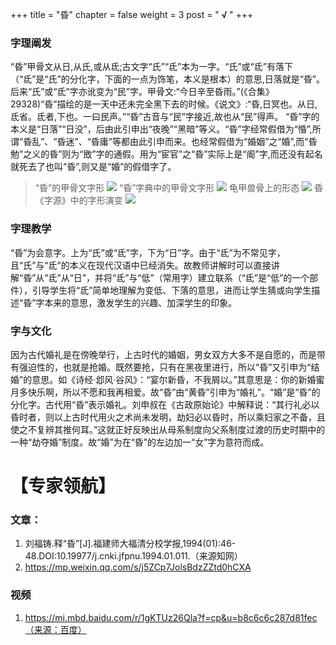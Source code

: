 +++
title = "昏"
chapter = false
weight = 3
post = "<b> √ </b>"
+++
### 字理阐发
“昏”甲骨文从日,从氏,或从氐;古文字“氏”“氐”本为一字。“氏”或“氐”有落下（“氐”是“氏”的分化字，下面的一点为饰笔，本义是根本）的意思,日落就是“昏”。后来“氏”或“氐”字亦讹变为“民”字。甲骨文:“今日辛至昏雨。”(《合集》29328)“昏”描绘的是一天中还未完全黑下去的时候。《说文》:“昏,日冥也。从日,氐省。氐者,下也。一曰民声。”“昏”古音与“民”字接近,故也从“民”得声。
“昏”字的本义是“日落”“日没”，后由此引申出“夜晚”“黑暗”等义。“昏”字经常假借为“惛”,所谓“昏乱”、“昏迷”、“昏庸”等都由此引申而来。也经常假借为“婚姻”之“婚”,而“昏勉”之义的昏”则为“敃”字的通假。用为“宦官”之“昏”实际上是“阍”字,而还没有起名就死去了也叫“昏”,则又是“婚”的假借字了。
>“昏”的甲骨文字形
![](images/昏1.png)
“昏”字典中的甲骨文字形
![](images/昏2.png)
龟甲兽骨上的形态
![](images/昏3.png)
昏《字源》中的字形演变
![](images/昏4.png)

### 字理教学
“昏”为会意字。上为“氏”或“氐”字，下为“日”字。由于“氐”为不常见字，且“氏”与“氐”的本义在现代汉语中已经消失。故教师讲解时可以直接讲解“昏”从“氐”从“日”，并将“氐”与“低”（常用字）建立联系（“氐”是“低”的一个部件），引导学生将“氐”简单地理解为变低、下落的意思，进而让学生猜或向学生描述“昏”字本来的意思，激发学生的兴趣、加深学生的印象。

### 字与文化
因为古代婚礼是在傍晚举行，上古时代的婚姻，男女双方大多不是自愿的，而是带有强迫性的，也就是抢婚。既然要抢，只有在黑夜里进行，所以“昏”又引申为“结婚”的意思。如《诗经·邶风·谷风》：“宴尔新昏，不我屑以。”其意思是：你的新婚蜜月多快乐啊，所以不愿和我再相爱。故“昏”由“黄昏”引申为“婚礼”。“婚”是“昏”的分化字。古代用“昏”表示婚礼。刘申叔在《古政原始论》中解释说：“其行礼必以昏时者，则以上古时代用火之术尚未发明，劫妇必以昏时，所以乘妇家之不备，且使之不复辨其推何耳。”这就正好反映出从母系制度向父系制度过渡的历史时期中的一种“劫夺婚”制度。故“婚”为在“昏”的左边加一“女”字为意符而成。

# 【专家领航】
### 文章：
1. 刘福铸.释“昏”[J].福建师大福清分校学报,1994(01):46-48.DOI:10.19977/j.cnki.jfpnu.1994.01.011.（来源知网）
2. https://mp.weixin.qq.com/s/j5ZCp7JolsBdzZZtd0hCXA
### 视频
1. https://mi.mbd.baidu.com/r/1gKTUz26Qla?f=cp&u=b8c6c6c287d81fec（来源：百度）
